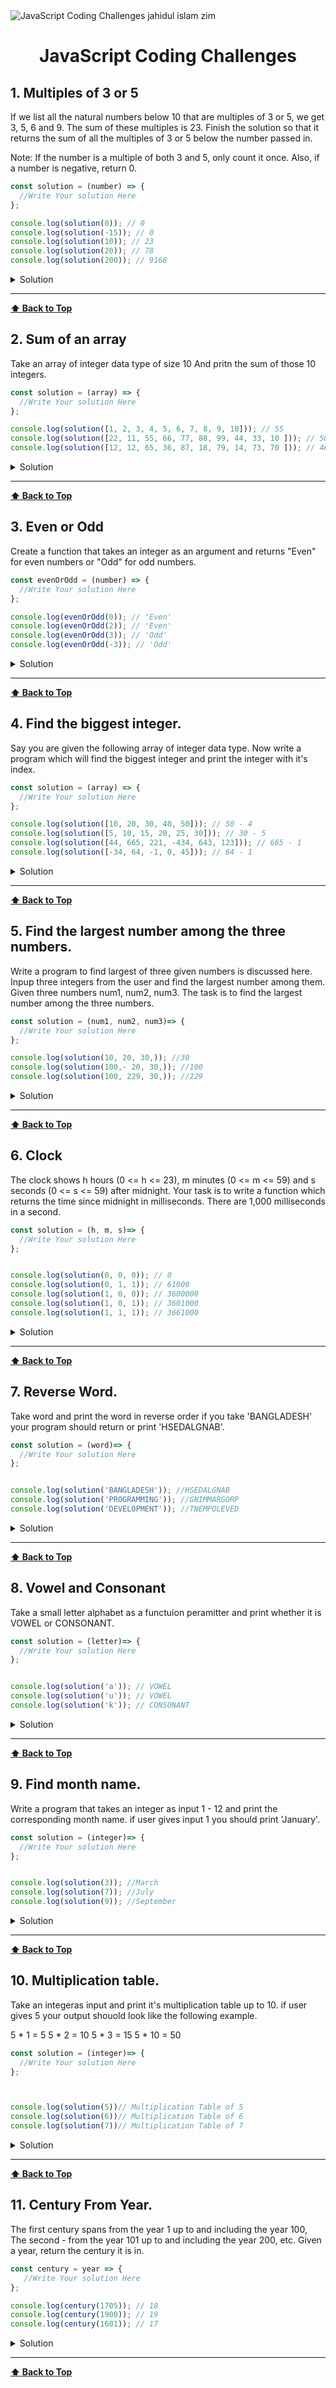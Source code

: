 <img src='./images/logo.png'  alt='JavaScript Coding Challenges jahidul islam zim' id='header'/>

<h1 align="center" >JavaScript Coding Challenges </h1>

## 1. Multiples of 3 or 5

If we list all the natural numbers below 10 that are multiples of 3 or 5, we get 3, 5, 6 and 9. The sum of these multiples is 23. Finish the solution so that it returns the sum of all the multiples of 3 or 5 below the number passed in.

Note: If the number is a multiple of both 3 and 5, only count it once. Also, if a number is negative, return 0.

```js
const solution = (number) => {
  //Write Your solution Here
};

console.log(solution(0)); // 0
console.log(solution(-15)); // 0
console.log(solution(10)); // 23
console.log(solution(20)); // 78
console.log(solution(200)); // 9168
```

<details><summary style="cursor:pointer">Solution</summary>

```js
const solution = (number) => {
  let sum = 0;
  for (let i = 0; i < number; i++) {
    if (i % 3 === 0 || i % 5 === 0) {
      sum += i;
    }
  }
  return sum;
};
```

</details>

---
**[⬆ Back to Top](#header)**

## 2. Sum of an array

Take an array of integer data type of size 10 And pritn the sum of those 10 integers.


```js
const solution = (array) => {
  //Write Your solution Here
};

console.log(solution([1, 2, 3, 4, 5, 6, 7, 8, 9, 10])); // 55
console.log(solution([22, 11, 55, 66, 77, 88, 99, 44, 33, 10 ])); // 505
console.log(solution([12, 12, 65, 36, 87, 18, 79, 14, 73, 70 ])); // 466
```

<details><summary style="cursor:pointer">Solution</summary>

```js

const solution = (array) =>{
    let sum = 0;
    for(let i = 0; i < array.length; i++){
        sum += array[i];
    }
    return sum;
};
```

</details>

---
**[⬆ Back to Top](#header)**


## 3. Even or Odd

Create a function that takes an integer as an argument and returns "Even" for even numbers or "Odd" for odd numbers.

```js
const evenOrOdd = (number) => {
  //Write Your solution Here
};

console.log(evenOrOdd(0)); // 'Even'
console.log(evenOrOdd(2)); // 'Even'
console.log(evenOrOdd(3)); // 'Odd'
console.log(evenOrOdd(-3)); // 'Odd'
```

<details><summary style="cursor:pointer">Solution</summary>

```js
//Solution 1
const evenOrOdd = number => number % 2 === 0 ? 'Even' : 'Odd';

//Solution 2
const evenOrOdd = (number) =>{
    if(number % 2 === 0){
        return 'Even';
    }else{
        return 'Odd';
    }
}
```

</details>

---
**[⬆ Back to Top](#header)**




## 4. Find the biggest integer.

Say you are given the following array of integer data type. Now write a program which will find the biggest integer and print the integer with it's index.

```js
const solution = (array) => {
  //Write Your solution Here
};

console.log(solution([10, 20, 30, 40, 50])); // 50 - 4
console.log(solution([5, 10, 15, 20, 25, 30])); // 30 - 5
console.log(solution([44, 665, 221, -434, 643, 123])); // 665 - 1
console.log(solution([-34, 64, -1, 0, 45])); // 64 - 1
```

<details><summary style="cursor:pointer">Solution</summary>

```js
const solution = (array) =>{
    let biggestNumber = 0;
    let index 
    for(let i = 0; i < array.length; i++){
        if(array[i] > biggestNumber){
            biggestNumber = array[i];
            index = i;
        }
    }
    return {biggestNumber, index};
}
```

</details>

---
**[⬆ Back to Top](#header)**




## 5.  Find the largest number among the three numbers.

Write a program to find largest of three given numbers is discussed here. Inpup three integers from the user and find the largest number among them. Given three numbers num1, num2, num3. The task is to find the largest number among the three numbers.
```js
const solution = (num1, num2, num3)=> {
  //Write Your solution Here
};

console.log(solution(10, 20, 30,)); //30
console.log(solution(100,- 20, 30,)); //100
console.log(solution(100, 229, 30,)); //229
```

<details><summary style="cursor:pointer">Solution</summary>

```js

const solution = (num1, num2, num3)=>{

    if(num1 > num2 && num1 > num3){
        return num1;
    }
    else if(num2 > num1 && num2 > num3){
        return num2;
    }else{
        return num3;
    }
}
```

</details>

---
**[⬆ Back to Top](#header)**



## 6. Clock

The clock shows h hours (0 <= h <= 23), m minutes (0 <= m <= 59) and s seconds (0 <= s <= 59) after midnight. Your task is to write a function which returns the time since midnight in milliseconds. There are 1,000 milliseconds in a second.

```js
const solution = (h, m, s)=> {
  //Write Your solution Here
};


console.log(solution(0, 0, 0)); // 0
console.log(solution(0, 1, 1)); // 61000
console.log(solution(1, 0, 0)); // 3600000
console.log(solution(1, 0, 1)); // 3601000
console.log(solution(1, 1, 1)); // 3661000
```

<details><summary>Solution</summary>

```js
const solution = (h, m, s) =>{
    if(0<=h <=23 && 0<= m <= 59 && 0 <= s <= 59){
        return (h * 60 * 60 + m * 60 + s ) * 1000;
    }
}

```

</details>

---

**[⬆ Back to Top](#header)**


## 7. Reverse Word.

Take word and print the word in reverse order if you take 'BANGLADESH' your program should return or print 'HSEDALGNAB'.

```js
const solution = (word)=> {
  //Write Your solution Here
};


console.log(solution('BANGLADESH')); //HSEDALGNAB
console.log(solution('PROGRAMMING')); //GNIMMARGORP
console.log(solution('DEVELOPMENT')); //TNEMPOLEVED
```

<details><summary>Solution</summary>

```js
const solution = (word) =>{
    let reverseWord = '';
    for(let i= word.length - 1; i >= 0; i--){
        reverseWord += word[i];
    }

    return reverseWord;
}

```

</details>

---

**[⬆ Back to Top](#header)**


## 8. Vowel and Consonant

Take a small letter alphabet as a functuion peramitter and print whether it is VOWEL or CONSONANT.

```js
const solution = (letter)=> {
  //Write Your solution Here
};


console.log(solution('a')); // VOWEL
console.log(solution('u')); // VOWEL
console.log(solution('k')); // CONSONANT
```

<details><summary>Solution</summary>

```js
//Solution 1
const solution = (letter) => {
    return letter === 'a' || letter === 'e' ||  letter === 'i' || letter === 'o' || letter === 'u' ? 'VOWEL' :  'CONSONANT';
}

//Solution 2
const solution = (letter) =>{
    if(letter === 'a' || letter === 'e' ||  letter === 'i' || letter === 'o' || letter === 'u'){
        return 'VOWEL';
    }else{
        return 'CONSONANT';
    }
}

```

</details>

---

**[⬆ Back to Top](#header)**



## 9. Find month name.

Write a program that takes an integer as input 1 - 12 and print the corresponding month name. if user gives input 1 you should print 'January'.

```js
const solution = (integer)=> {
  //Write Your solution Here
};


console.log(solution(3)); //March
console.log(solution(7)); //July
console.log(solution(9)); //September
```

<details><summary>Solution</summary>

```js
const solution = (integer) =>{

    switch (integer) {
        case 1:
            return 'January';
        case 2:
            return 'February';
        case 3:
            return 'March';
        case 4:
            return 'April';
        case 5:
            return 'May';
        case 6:
            return 'June';
        case 7:
            return 'July';
        case 8:
            return 'August';
        case 9:
            return 'September';
        case 10:
            return 'October';
        case 11:
            return 'November';
        case 12:
            return 'December';
        default:
            return 'No value found';
    }
}
```

</details>

---

**[⬆ Back to Top](#header)**



## 10. Multiplication table.

Take an integeras input and print it's multiplication table up to 10. if user gives  5 your output shouold look like the following example.

 5 * 1 = 5
 5 * 2 = 10
 5 * 3 = 15
 5 * 10 = 50

```js
const solution = (integer)=> {
  //Write Your solution Here
};



console.log(solution(5))// Multiplication Table of 5
console.log(solution(6))// Multiplication Table of 6
console.log(solution(7))// Multiplication Table of 7
```

<details><summary>Solution</summary>

```js
 const solution = (integer) => {
    let multiplication = '';

    for(let i = 1; i <=10; i++){
        multiplication += `${integer} * ${i} = ${integer * i} \n`;
    };

    return multiplication;
 }

```

</details>

---

**[⬆ Back to Top](#header)**


## 11. Century From Year.

The first century spans from the year 1 up to and including the year 100, The second - from the year 101 up to and including the year 200, etc. Given a year, return the century it is in.

```js
const century = year => {
   //Write Your solution Here
};

console.log(century(1705)); // 18
console.log(century(1900)); // 19
console.log(century(1601)); // 17
```

<details><summary>Solution</summary>

```js
const century = year => {
  return Math.ceil(year / 100);
};
```

</details>

---

**[⬆ Back to Top](#header)**